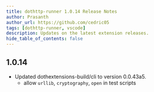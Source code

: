 ```yaml
---
title: dothttp-runner 1.0.14 Release Notes
author: Prasanth
author_url: https://github.com/cedric05
tags: [dothttp-runner, vscode]
description: Updates on the latest extension releases.
hide_table_of_contents: false
---
```


## 1.0.14

- Updated dothextensions-build/cli to version 0.0.43a5.
    - allow `urllib`, `cryptography`, `open` in test scripts 
